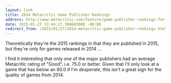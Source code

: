 ```yaml
---
layout: link
title: 2014 Metacritic Game Publisher Rankings
address: http://www.metacritic.com/feature/game-publisher-rankings-for-2014-releases
date: 2015-01-27 13:44:27.308683000 -08:00
redirect_from: /2015/01/27/2014-metacritic-game-publisher-rankings.html
---
```


Theoretically they're the 2015 rankings in that they are published in 2015, but they're only for games released in 2014 ...

I find it interesting that only *one* of the major publishers had an average Metacritic rating of "Good", i.e. 75.0 or better. Given that I'll only look at a game that has below an 80.0 if I'm *desperate*, this isn't a great sign for the quality of games from 2014.
